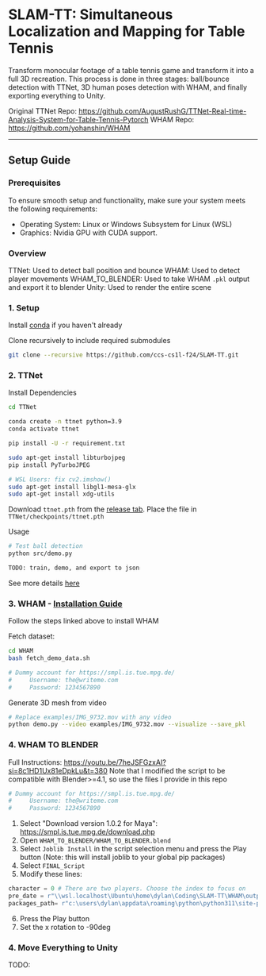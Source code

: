 # SLAM-TT: Simultaneous Localization and Mapping for Table Tennis

Transform monocular footage of a table tennis game and transform it into a full 3D recreation. This process is done in three stages: ball/bounce detection with TTNet, 3D human poses detection with WHAM, and finally exporting everything to Unity.

Original TTNet Repo: https://github.com/AugustRushG/TTNet-Real-time-Analysis-System-for-Table-Tennis-Pytorch
WHAM Repo: https://github.com/yohanshin/WHAM

---


## Setup Guide

### Prerequisites

To ensure smooth setup and functionality, make sure your system meets the following requirements:
- Operating System: Linux or Windows Subsystem for Linux (WSL)
- Graphics: Nvidia GPU with CUDA support.

### Overview

TTNet: Used to detect ball position and bounce
WHAM: Used to detect player movements
WHAM_TO_BLENDER: Used to take WHAM ```.pkl``` output and export it to blender
Unity: Used to render the entire scene

### 1. Setup


Install [conda](https://docs.anaconda.com/miniconda/install/#quick-command-line-install) if you haven't already

Clone recursively to include required submodules
```bash
git clone --recursive https://github.com/ccs-cs1l-f24/SLAM-TT.git
```

### 2. TTNet


Install Dependencies
```bash
cd TTNet

conda create -n ttnet python=3.9
conda activate ttnet

pip install -U -r requirement.txt

sudo apt-get install libturbojpeg
pip install PyTurboJPEG

# WSL Users: fix cv2.imshow()
sudo apt-get install libgl1-mesa-glx
sudo apt-get install xdg-utils
```

Download ```ttnet.pth``` from the [release tab](https://github.com/ccs-cs1l-f24/SLAM-TT/releases/tag/v1.0.0). Place the file in ```TTNet/checkpoints/ttnet.pth```


Usage
```bash
# Test ball detection
python src/demo.py

TODO: train, demo, and export to json
```

See more details [here](TTNet/README.md)

### 3. WHAM - [Installation Guide](https://github.com/yohanshin/WHAM/blob/main/docs/INSTALL.md)

Follow the steps linked above to install WHAM

Fetch dataset:
```bash
cd WHAM
bash fetch_demo_data.sh

# Dummy account for https://smpl.is.tue.mpg.de/
#     Username: the@writeme.com
#     Password: 1234567890
```

Generate 3D mesh from video
```bash
# Replace examples/IMG_9732.mov with any video
python demo.py --video examples/IMG_9732.mov --visualize --save_pkl
```

### 4. WHAM TO BLENDER

Full Instructions: https://youtu.be/7heJSFGzxAI?si=8c1HD1Ux81eDpkLu&t=380
Note that I modified the script to be compatible with Blender>=4.1, so use the files I provide in this repo

```bash
# Dummy account for https://smpl.is.tue.mpg.de/
#     Username: the@writeme.com
#     Password: 1234567890
```

1. Select "Download version 1.0.2 for Maya": https://smpl.is.tue.mpg.de/download.php
2. Open ```WHAM_TO_BLENDER/WHAM_TO_BLENDER.blend```
3. Select ```Joblib Install``` in the script selection menu and press the Play button (Note: this will install joblib to your global pip packages)
4. Select ```FINAL_Script```
5. Modify these lines:
```python
character = 0 # There are two players. Choose the index to focus on
pre_date = r"\\wsl.localhost\Ubuntu\home\dylan\Coding\SLAM-TT\WHAM\output\demo\test_1_trimmed\wham_output.pkl" # Set this to your .pkl output path from the previous step
packages_path= r"c:\users\dylan\appdata\roaming\python\python311\site-packages" # Add your python packages to the path (wherever you installed joblib)
```
6. Press the Play button
7. Set the x rotation to -90deg

### 4. Move Everything to Unity

TODO:
